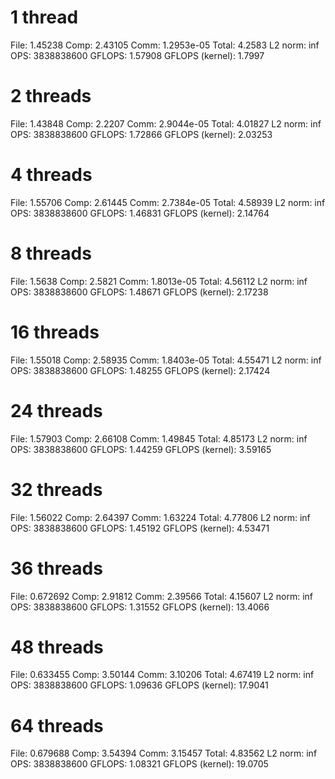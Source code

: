 # 1 thread
File:             1.45238
Comp:             2.43105
Comm:             1.2953e-05
Total:            4.2583
L2 norm:          inf
OPS:              3838838600
GFLOPS:           1.57908
GFLOPS (kernel):  1.7997

# 2 threads
File:             1.43848
Comp:             2.2207
Comm:             2.9044e-05
Total:            4.01827
L2 norm:          inf
OPS:              3838838600
GFLOPS:           1.72866
GFLOPS (kernel):  2.03253

# 4 threads
File:             1.55706
Comp:             2.61445
Comm:             2.7384e-05
Total:            4.58939
L2 norm:          inf
OPS:              3838838600
GFLOPS:           1.46831
GFLOPS (kernel):  2.14764

# 8 threads
File:             1.5638
Comp:             2.5821
Comm:             1.8013e-05
Total:            4.56112
L2 norm:          inf
OPS:              3838838600
GFLOPS:           1.48671
GFLOPS (kernel):  2.17238

# 16 threads
File:             1.55018
Comp:             2.58935
Comm:             1.8403e-05
Total:            4.55471
L2 norm:          inf
OPS:              3838838600
GFLOPS:           1.48255
GFLOPS (kernel):  2.17424

# 24 threads
File:             1.57903
Comp:             2.66108
Comm:             1.49845
Total:            4.85173
L2 norm:          inf
OPS:              3838838600
GFLOPS:           1.44259
GFLOPS (kernel):  3.59165

# 32 threads
File:             1.56022
Comp:             2.64397
Comm:             1.63224
Total:            4.77806
L2 norm:          inf
OPS:              3838838600
GFLOPS:           1.45192
GFLOPS (kernel):  4.53471

# 36 threads
File:             0.672692
Comp:             2.91812
Comm:             2.39566
Total:            4.15607
L2 norm:          inf
OPS:              3838838600
GFLOPS:           1.31552
GFLOPS (kernel):  13.4066

# 48 threads
File:             0.633455
Comp:             3.50144
Comm:             3.10206
Total:            4.67419
L2 norm:          inf
OPS:              3838838600
GFLOPS:           1.09636
GFLOPS (kernel):  17.9041

# 64 threads
File:             0.679688
Comp:             3.54394
Comm:             3.15457
Total:            4.83562
L2 norm:          inf
OPS:              3838838600
GFLOPS:           1.08321
GFLOPS (kernel):  19.0705
